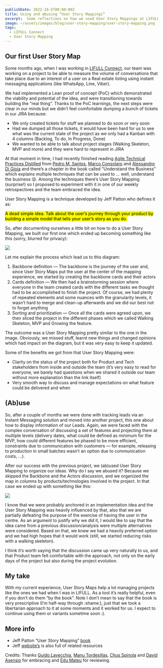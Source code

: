 ```yaml
---
publishDate: 2022-10-5T00:00:00Z
title: Using and abusing “User Story Mappings”
excerpt:  Some reflections on how we used User Story Mappings at LIFULL Connect to plan and track a couple of projects
image: ~/assets/images/blog/user-story-mapping/user-story-mapping.png
tags:
  - LIFULL Connect
  - User Story Mapping
---
```


<h2>Our first User Story Map</h2>

Some months ago, when I was working in <a href ="https://www.lifullconnect.com/">LIFULL Connect</a>, our team was working on a project to be able to measure the volume of conversations that take place due to an interest of a user on a Real estate listing using instant messaging applications (like WhatsApp, Line, Viber).

We had implemented a Lean proof of concept (PoC) which demonstrated the viability and potential of the idea, and were transitioning towards building the “real thing”. Thanks to the PoC learnings, the next steps were clear in our minds but we didn’t feel comfortable dumping a bunch of tickets in our JIRA because:
<ul>
    <li>We only created tickets for stuff we planned to do soon or very soon</li>
    <li>Had we dumped all those tickets, it would have been hard for us to see what was the current state of the project as we only had a Kanban with 4 columns (Backlog, To do, In Progress, Done)</li>
    <li>We wanted to be able to talk about project stages (Walking Skeleton, MVP and more) and they were hard to represent in JIRA</li>
</ul>

At that moment in time, I had recently finished reading <a href="https://www.oreilly.com/library/view/agile-technical-practices/9781838980849/">Agile Technical Practices Distilled</a> from <a href="https://twitter.com/pedromsantos">Pedro M. Santos</a>, <a href="https://twitter.com/consolondon">Marco Consolaro</a> and <a href="https://www.linkedin.com/in/alessandro-di-gioia/">Alessandro Di Gioia</a> and there’s a chapter in the book called “Understand the Business” which explains multiple techniques that can be used to … well, understand the business 😜. Among the techniques there’s User Story Mapping (surprise!) so I proposed to experiment with it in one of our weekly retrospectives and the team embraced the idea.

User Story Mapping is a technique developed by Jeff Patton who defines it as:

<mark>A dead simple idea. Talk about the user’s journey through your product by building a simple model that tells your user’s story as you do.</mark>

So, after documenting ourselves a little bit on how to do a User Story Mapping, we built our first one which ended up becoming something like this (sorry, blurred for privacy):

<img src="/assets/blog/user-story-mapping/our-first-user-story-map.jpeg"/>

Let me explain the process which lead us to this diagram:

<ol>
    <li>Backbone definition — The backbone is the journey of the user and, since User Story Maps put the user at the center of the mapping experience, we started by creating the backbone cards and their actors</li>
    <li>Cards definition — We then had a brainstorming session where everyone in the team created cards with the different tasks we thought had to be accomplished to finish the project. Of course, we had plenty of repeated elements and some nuances with the granularity levels, it wasn’t hard to merge and clean-up afterwards and we did our best not to forget anything</li>
    <li>Sorting and prioritization — Once all the cards were agreed upon, we then sliced the project in the different phases which we called Walking Skeleton, MVP and Growing the feature.</li>
</ol>

The outcome was a User Story Mapping pretty similar to the one in the image. Obviously, we missed stuff, learnt new things and changed opinions which had impact on the diagram, but it was very easy to keep it updated.

Some of the benefits we got from that User Story Mapping were:
<ul>
    <li>Clarity on the status of the project both for Product and Tech stakeholders from inside and outside the team (it’s very easy to read for everyone, we barely had questions when we shared it outside our team without more explanation than the link itself)</li>
    <li>Very smooth way to discuss and manage expectations on what feature could be delivered and when</li>
</ul>

<h2>(Ab)use</h2>
So, after a couple of months we were done with tracking leads via an Instant Messaging solution and moved into another project, this one about how to display information of our Leads. Again, we were faced with the complex conversation of discussing a set of features and projecting them at multiple levels (delivery dates, what could be defined as minimum for the MVP, how could different features be phased to be more efficient, constraints due to communication with customers — for example, releasing to production in small batches wasn’t an option due to communication costs, …).


After our success with the previous project, we (ab)used User Story Mapping to organize our ideas. Why do I say we abused it? Because we skipped the Backbone and the Actors discussion, and we organized the map in columns by products/technologies involved in the project. In that case we ended up with something like this:

<img src="/assets/blog/user-story-mapping/component-based-user-story-mapping.jpeg"/>

I know that we were probably anchored in an implementation idea and the User Story Mapping was heavily influenced by that, also that we are partially defeating the purpose of the exercise of having the user in the centre. As an argument to justify why we did it, I would like to say that the idea came from a previous discussion/analysis were multiple alternatives were considered. Based on that, we knew we had a heavily preferred option and we had high hopes that it would work (still, we started reducing risks with a walking skeleton).

I think it’s worth saying that the discussion came up very naturally to us, and that Product team felt comfortable with the approach, not only on the early days of the project but also during the project evolution.

<h2>My take</h2>
With my current experience, User Story Maps help a lot managing projects like the ones we had when I was in LIFULL. As a tool it’s really helpful, even if you don’t do them “by the book”. Note I don’t mean to say that the book is very prescriptive (I’m half-way through :shame:), just that we took a libertarian approach to it at some moments and it worked for us. I expect to continue using them or variants sometime soon :).

<h2>More info</h2>
<ul>
    <li>Jeff Patton “User Story Mapping” <a href="https://www.amazon.com/dp/1491904909/ref=cm_sw_r_as_gl_api_glt_fabc_943R88XEDXR0C93EARN1?linkCode=ml1&tag=jefpatass-20">book</a></li>
    <li>Jeff <a href="https://www.jpattonassociates.com/story-mapping/">website’s</a> is also full of related resources</li>
</ul>


Credits: Thanks <a href="https://www.linkedin.com/in/guidolavecchia/">Guido Lavecchia</a>, <a href="https://www.linkedin.com/in/mjtordesillas/">Manu Tordesillas</a>, <a href="https://www.linkedin.com/in/jes%C3%BAs-sp%C3%ADnola/">Chus Spínola</a> and <a href="https://twitter.com/d_asensio">David Asensio</a> for embracing and <a href="https://www.linkedin.com/in/eduardmateu/">Edu Mateu</a> for reviewing.